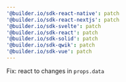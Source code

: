 ```yaml
---
'@builder.io/sdk-react-native': patch
'@builder.io/sdk-react-nextjs': patch
'@builder.io/sdk-svelte': patch
'@builder.io/sdk-react': patch
'@builder.io/sdk-solid': patch
'@builder.io/sdk-qwik': patch
'@builder.io/sdk-vue': patch
---
```


Fix: react to changes in `props.data`
